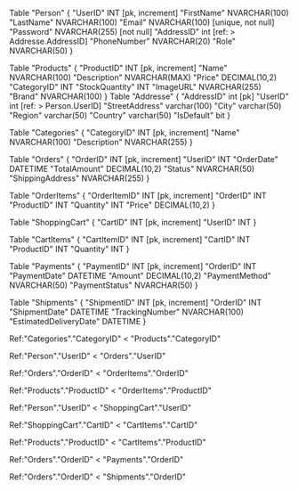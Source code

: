 Table "Person" {
  "UserID" INT [pk, increment]
  "FirstName" NVARCHAR(100)
  "LastName" NVARCHAR(100)
  "Email" NVARCHAR(100) [unique, not null]
  "Password" NVARCHAR(255) [not null]
  "AddressID" int [ref: > Addresse.AddressID]
  "PhoneNumber" NVARCHAR(20)
  "Role" NVARCHAR(50)
}

Table "Products" {
  "ProductID" INT [pk, increment]
  "Name" NVARCHAR(100)
  "Description" NVARCHAR(MAX)
  "Price" DECIMAL(10,2)
  "CategoryID" INT
  "StockQuantity" INT
  "ImageURL" NVARCHAR(255)
  "Brand" NVARCHAR(100)
}
Table "Addresse" {
  "AddressID" int [pk]
  "UserID" int [ref: > Person.UserID]
  "StreetAddress" varchar(100)
  "City" varchar(50)
  "Region" varchar(50)
  "Country" varchar(50)
  "IsDefault" bit
}

Table "Categories" {
  "CategoryID" INT [pk, increment]
  "Name" NVARCHAR(100)
  "Description" NVARCHAR(255)
}

Table "Orders" {
  "OrderID" INT [pk, increment]
  "UserID" INT
  "OrderDate" DATETIME
  "TotalAmount" DECIMAL(10,2)
  "Status" NVARCHAR(50)
  "ShippingAddress" NVARCHAR(255)
}

Table "OrderItems" {
  "OrderItemID" INT [pk, increment]
  "OrderID" INT
  "ProductID" INT
  "Quantity" INT
  "Price" DECIMAL(10,2)
}

Table "ShoppingCart" {
  "CartID" INT [pk, increment]
  "UserID" INT
}

Table "CartItems" {
  "CartItemID" INT [pk, increment]
  "CartID" INT
  "ProductID" INT
  "Quantity" INT
}

Table "Payments" {
  "PaymentID" INT [pk, increment]
  "OrderID" INT
  "PaymentDate" DATETIME
  "Amount" DECIMAL(10,2)
  "PaymentMethod" NVARCHAR(50)
  "PaymentStatus" NVARCHAR(50)
}

Table "Shipments" {
  "ShipmentID" INT [pk, increment]
  "OrderID" INT
  "ShipmentDate" DATETIME
  "TrackingNumber" NVARCHAR(100)
  "EstimatedDeliveryDate" DATETIME
}

Ref:"Categories"."CategoryID" < "Products"."CategoryID"

Ref:"Person"."UserID" < "Orders"."UserID"

Ref:"Orders"."OrderID" < "OrderItems"."OrderID"

Ref:"Products"."ProductID" < "OrderItems"."ProductID"

Ref:"Person"."UserID" < "ShoppingCart"."UserID"

Ref:"ShoppingCart"."CartID" < "CartItems"."CartID"

Ref:"Products"."ProductID" < "CartItems"."ProductID"

Ref:"Orders"."OrderID" < "Payments"."OrderID"

Ref:"Orders"."OrderID" < "Shipments"."OrderID"